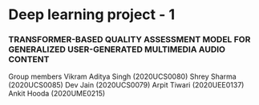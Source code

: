 # Deep learning project - 1 
### TRANSFORMER-BASED QUALITY ASSESSMENT MODEL FOR GENERALIZED USER-GENERATED MULTIMEDIA AUDIO CONTENT

Group members
Vikram Aditya Singh (2020UCS0080)
Shrey Sharma (2020UCS0085)
Dev Jain (2020UCS0079)
Arpit Tiwari (2020UEE0137)
Ankit Hooda (2020UME0215)
